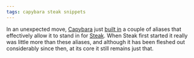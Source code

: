 ```yaml
---
tags: capybara steak snippets
---
```


In an unexpected move, [Capybara](/wiki/Capybara) just [built in](https://github.com/jnicklas/capybara/commit/f4897f890d8dd33215fef238902988e8823a6539) a couple of aliases that effectively allow it to stand in for [Steak](/wiki/Steak). When Steak first started it really was little more than these aliases, and although it has been fleshed out considerably since then, at its core it still remains just that.
